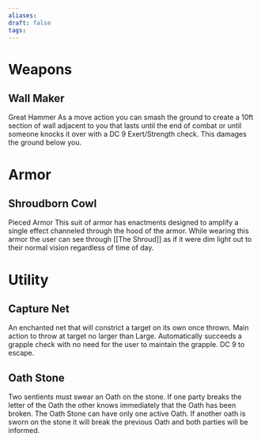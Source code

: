 ```yaml
---
aliases: 
draft: false
tags:
---
```

# Weapons
## Wall Maker
Great Hammer
As a move action you can smash the ground to create a 10ft section of wall adjacent to you that lasts until the end of combat or until someone knocks it over with a DC 9 Exert/Strength check.
This damages the ground below you.
# Armor
## Shroudborn Cowl
Pieced Armor
This suit of armor has enactments designed to amplify a single effect channeled through the hood of the armor.
While wearing this armor the user can see through [[The Shroud]] as if it were dim light out to their normal vision regardless of time of day.

# Utility
## Capture Net
An enchanted net that will constrict a target on its own once thrown.
Main action to throw at target no larger than Large.
Automatically succeeds a grapple check with no need for the user to maintain the grapple.
DC 9 to escape.

## Oath Stone
Two sentients must swear an Oath on the stone.
If one party breaks the letter of the Oath the other knows immediately that the Oath has been broken.
The Oath Stone can have only one active Oath. If another oath is sworn on the stone it will break the previous Oath and both parties will be informed.

